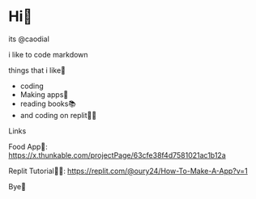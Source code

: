 # Hi🤗
its @caodial

 i like to code markdown

things that i like🤔
* coding
* Making apps📱
* reading books📚
* and coding on replit👨‍💻

Links

Food App🍔: https://x.thunkable.com/projectPage/63cfe38f4d7581021ac1b12a

Replit Tutorial👨‍💻: https://replit.com/@oury24/How-To-Make-A-App?v=1

Bye🤗
